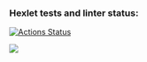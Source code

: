 ### Hexlet tests and linter status:
[![Actions Status](https://github.com/muiann/frontend-project-44/actions/workflows/hexlet-check.yml/badge.svg)](https://github.com/muiann/frontend-project-44/actions)

<a href="https://codeclimate.com/github/muiann/frontend-project-44/maintainability"><img src="https://api.codeclimate.com/v1/badges/a1835ccf2fd446857d9e/maintainability" /></a>
